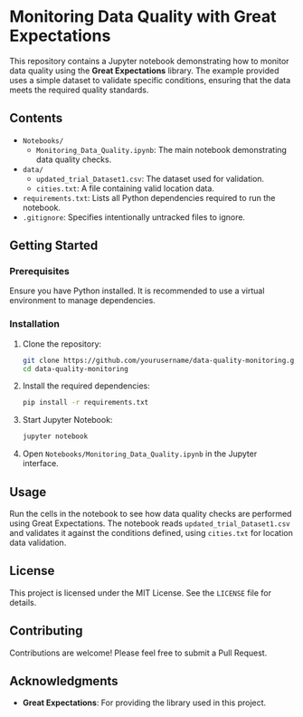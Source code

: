 # Monitoring Data Quality with Great Expectations

This repository contains a Jupyter notebook demonstrating how to monitor data quality using the **Great Expectations** library. The example provided uses a simple dataset to validate specific conditions, ensuring that the data meets the required quality standards.

## Contents

- `Notebooks/`
  - `Monitoring_Data_Quality.ipynb`: The main notebook demonstrating data quality checks.
- `data/`
  - `updated_trial_Dataset1.csv`: The dataset used for validation.
  - `cities.txt`: A file containing valid location data.
- `requirements.txt`: Lists all Python dependencies required to run the notebook.
- `.gitignore`: Specifies intentionally untracked files to ignore.

## Getting Started

### Prerequisites

Ensure you have Python installed. It is recommended to use a virtual environment to manage dependencies.

### Installation

1. Clone the repository:

    ```bash
    git clone https://github.com/yourusername/data-quality-monitoring.git
    cd data-quality-monitoring
    ```

2. Install the required dependencies:

    ```bash
    pip install -r requirements.txt
    ```

3. Start Jupyter Notebook:

    ```bash
    jupyter notebook
    ```

4. Open `Notebooks/Monitoring_Data_Quality.ipynb` in the Jupyter interface.

## Usage

Run the cells in the notebook to see how data quality checks are performed using Great Expectations. The notebook reads `updated_trial_Dataset1.csv` and validates it against the conditions defined, using `cities.txt` for location data validation.

## License

This project is licensed under the MIT License. See the `LICENSE` file for details.

## Contributing

Contributions are welcome! Please feel free to submit a Pull Request.

## Acknowledgments

- **Great Expectations**: For providing the library used in this project.
